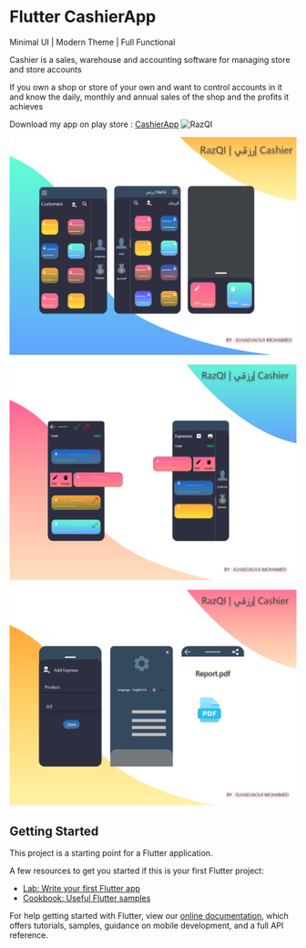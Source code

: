 # Flutter CashierApp
Minimal UI | Modern Theme | Full Functional

Cashier is a sales, warehouse and accounting software for managing store and store accounts

 If you own a shop or store of your own and want to control accounts in it and know the daily, monthly and annual sales of the shop and the profits it achieves

Download my app on play store : [CashierApp](https://play.google.com/store/apps/details?id=com.cashier.qayadapp)
![RazQI](https://user-images.githubusercontent.com/43439029/94367836-f3e8fa80-00d8-11eb-9e48-8dd5465ee35e.png)

<p align="center">
  <img src="razqi1.png" alt="flutterCashierApp" title="Screenshot">
</p>

<p align="center">
  <img src="razqi2.png" alt="flutter CashierApp" title="Screenshot">
</p>

<p align="center">
  <img src="razqi3.png" alt="flutter CashierApp" title="Screenshot">
</p>


## Getting Started

This project is a starting point for a Flutter application.

A few resources to get you started if this is your first Flutter project:

- [Lab: Write your first Flutter app](https://flutter.dev/docs/get-started/codelab)
- [Cookbook: Useful Flutter samples](https://flutter.dev/docs/cookbook)

For help getting started with Flutter, view our
[online documentation](https://flutter.dev/docs), which offers tutorials,
samples, guidance on mobile development, and a full API reference.
